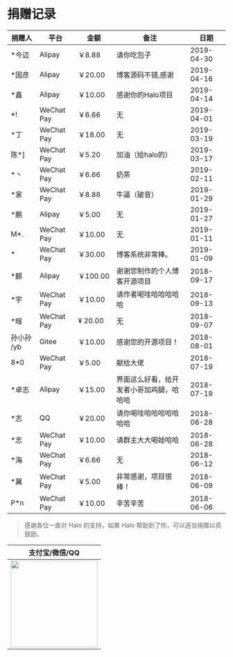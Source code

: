 # 捐赠记录

| 捐赠人     | 平台       | 金额    | 备注                                     | 日期       |
| ---------- | ---------- | ------- | ---------------------------------------- | ---------- |
| *今迈         | Alipay | ￥8.88   | 请你吃包子                                       | 2019-04-30 |
| *国彦         | Alipay | ￥20.00   | 博客源码不错,感谢                                       | 2019-04-16 |
| *鑫         | Alipay | ￥10.00   | 感谢你的Halo项目                                       | 2019-04-14 |
| *!         | WeChat Pay | ￥6.66   | 无                                       | 2019-04-01 |
| *丁        | WeChat Pay | ￥18.00  | 无                                       | 2019-03-19 |
| 陈*]       | WeChat Pay | ￥5.20   | 加油（给halo的）                         | 2019-03-17 |
| *丶        | WeChat Pay | ￥6.66   | 奶茶                                     | 2019-02-11 |
| *家        | WeChat Pay | ￥8.88   | 牛逼（破音）                             | 2019-01-29 |
| *鹏        | Alipay     | ￥5.00   | 无                                       | 2019-01-27 |
| M*.        | WeChat Pay | ￥10.00  | 无                                       | 2019-01-11 |
| *          | WeChat Pay | ￥30.00  | 博客系统非常棒。                         | 2019-01-09 |
| *麒        | Alipay     | ￥100.00 | 谢谢您制作的个人博客开源项目             | 2018-09-17 |
| *宇        | WeChat Pay | ￥10.00  | 请作者喝哇哈哈哈哈哈                     | 2018-09-13 |
| *暄        | WeChat Pay | ¥ 20.00 | 无                                       | 2018-09-07 |
| 孙小孙 /yb | Gitee      | ￥10.00  | 感谢您的开源项目！                       | 2018-08-01 |
| 8*0        | WeChat Pay | ￥5.00   | 献给大佬                                 | 2018-07-19 |
| *卓志      | Alipay     | ￥15.00  | 界面这么好看，给开发者小哥加鸡腿，哈哈哈 | 2018-07-19 |
| *志        | QQ         | ￥20.00  | 请你喝哇哈哈哈哈哈哈哈                   | 2018-06-28 |
| *志        | WeChat Pay | ￥10.00  | 请群主大大喝娃哈哈                       | 2018-06-28 |
| *海        | WeChat Pay | ￥6.66   | 无                                       | 2018-06-12 |
| *冀        | WeChat Pay | ￥5.00   | 非常感谢，项目很棒！                     | 2018-06-09 |
| P*n        | WeChat Pay | ￥10.00  | 辛苦辛苦                                 | 2018-06-06 |

> 感谢各位一直对 Halo 的支持，如果 Halo 帮助到了你，可以适当捐赠以资鼓励。

| 支付宝/微信/QQ  |
| :------------: |
| <img src="https://i.loli.net/2018/12/23/5c1f68ce9b884.png" width="200"/>  |